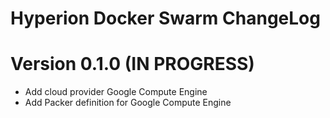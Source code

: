 Hyperion Docker Swarm ChangeLog
===============================

# Version 0.1.0 (IN PROGRESS)

- Add cloud provider Google Compute Engine
- Add Packer definition for Google Compute Engine
